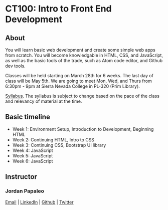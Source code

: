 # CT100: Intro to Front End Development

## About

You will learn basic web development and create some simple web apps from scratch. You will become knowledgable in HTML, CSS, and JavaScript, as well as the basic tools of the trade, such as Atom code editor, and Github dev tools.

Classes will be held starting on March 28th for 6 weeks.  The last day of class will be May 5th.  We are going to meet Mon, Wed, and Thurs from 6:30pm - 9pm at Sierra Nevada College in PL-320 (Prim Library).

[Syllabus](https://github.com/CodeTahoe/CT100/blob/master/ct100-syllabus.pdf). The syllabus is subject to change based on the pace of the class and relevancy of material at the time.

## Basic timeline

- Week 1: Environment Setup, Introduction to Development, Beginning HTML
- Week 2: Continuing HTML, Intro to CSS
- Week 3: Continuing CSS, Bootstrap UI library 
- Week 4: JavaScript
- Week 5: JavaScript
- Week 6: JavaScript

## Instructor
### Jordan Papaleo
[Email](jordan@elevate.blue) | 
[LinkedIn](https://www.google.com/url?sa=t&rct=j&q=&esrc=s&source=web&cd=1&cad=rja&uact=8&ved=0ahUKEwiyyeqhqeTLAhWFax4KHeOsBhwQFggcMAA&url=https%3A%2F%2Fwww.linkedin.com%2Fin%2Fjordanpapaleo&usg=AFQjCNHjP6LTL_4qNHwWovDOmGdwKWGJpg&bvm=bv.117868183,d.dmo) |
[Github](https://github.com/jordanpapaleo) |
[Twitter](https://twitter.com/jordanpapaleo)



